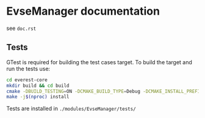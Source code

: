 # EvseManager documentation

see `doc.rst`

## Tests

GTest is required for building the test cases target.
To build the target and run the tests use:

```bash
cd everest-core
mkdir build && cd build
cmake -DBUILD_TESTING=ON -DCMAKE_BUILD_TYPE=Debug -DCMAKE_INSTALL_PREFIX=./dist ..
make -j$(nproc) install
```

Tests are installed in `./modules/EvseManager/tests/`
